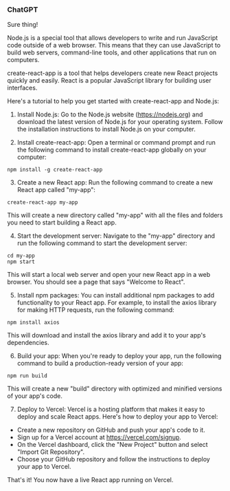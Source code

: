 
### ChatGPT

Sure thing! 

Node.js is a special tool that allows developers to write and run JavaScript code outside of a web browser. This means that they can use JavaScript to build web servers, command-line tools, and other applications that run on computers. 

create-react-app is a tool that helps developers create new React projects quickly and easily. React is a popular JavaScript library for building user interfaces. 

Here's a tutorial to help you get started with create-react-app and Node.js:

1. Install Node.js: Go to the Node.js website (https://nodejs.org) and download the latest version of Node.js for your operating system. Follow the installation instructions to install Node.js on your computer.

2. Install create-react-app: Open a terminal or command prompt and run the following command to install create-react-app globally on your computer: 

```
npm install -g create-react-app
```

3. Create a new React app: Run the following command to create a new React app called "my-app": 

```
create-react-app my-app
```

This will create a new directory called "my-app" with all the files and folders you need to start building a React app.

4. Start the development server: Navigate to the "my-app" directory and run the following command to start the development server: 

```
cd my-app
npm start
```

This will start a local web server and open your new React app in a web browser. You should see a page that says "Welcome to React".

5. Install npm packages: You can install additional npm packages to add functionality to your React app. For example, to install the axios library for making HTTP requests, run the following command: 

```
npm install axios
```

This will download and install the axios library and add it to your app's dependencies.

6. Build your app: When you're ready to deploy your app, run the following command to build a production-ready version of your app: 

```
npm run build
```

This will create a new "build" directory with optimized and minified versions of your app's code.

7. Deploy to Vercel: Vercel is a hosting platform that makes it easy to deploy and scale React apps. Here's how to deploy your app to Vercel:

- Create a new repository on GitHub and push your app's code to it.
- Sign up for a Vercel account at https://vercel.com/signup.
- On the Vercel dashboard, click the "New Project" button and select "Import Git Repository".
- Choose your GitHub repository and follow the instructions to deploy your app to Vercel.

That's it! You now have a live React app running on Vercel.
